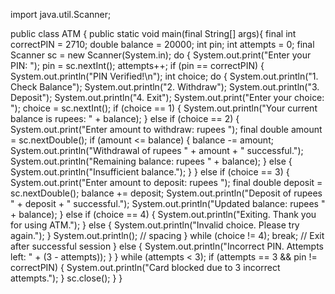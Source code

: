 
import java.util.Scanner;

public class ATM {
    public static void main(final String[] args){
        final int correctPIN = 2710;
        double balance = 20000;
        int pin;
        int attempts = 0;
        final Scanner sc = new Scanner(System.in);
        do {
            System.out.print("Enter your PIN: ");
            pin = sc.nextInt();
            attempts++;
            if (pin == correctPIN) {
                System.out.println("PIN Verified!\n");
                int choice;
                do {
                    System.out.println("1. Check Balance");
                    System.out.println("2. Withdraw");
                    System.out.println("3. Deposit");
                    System.out.println("4. Exit");
                    System.out.print("Enter your choice: ");
                    choice = sc.nextInt();
                    if (choice == 1) {
                        System.out.println("Your current balance is rupees: " + balance);
                    } else if (choice == 2) {
                        System.out.print("Enter amount to withdraw: rupees ");
                        final double amount = sc.nextDouble();
                        if (amount <= balance) {
                            balance -= amount;
                            System.out.println("Withdrawal of rupees " + amount + " successful.");
                            System.out.println("Remaining balance: rupees " + balance);
                        } else {
                            System.out.println("Insufficient balance.");
                        }
                    } else if (choice == 3) {
                        System.out.print("Enter amount to deposit: rupees ");
                        final double deposit = sc.nextDouble();
                        balance += deposit;
                        System.out.println("Deposit of rupees " + deposit + " successful.");
                        System.out.println("Updated balance: rupees " + balance);
                    } else if (choice == 4) {
                        System.out.println("Exiting. Thank you for using ATM.");
                    } else {
                        System.out.println("Invalid choice. Please try again.");
                    }
                      System.out.println(); // spacing
                      } while (choice != 4);
                      break; // Exit after successful session
            } else {
                System.out.println("Incorrect PIN. Attempts left: " + (3 - attempts));
            }
        } while (attempts < 3);
        if (attempts == 3 && pin != correctPIN) {
            System.out.println("Card blocked due to 3 incorrect attempts.");
        }
        sc.close();
    }
}

